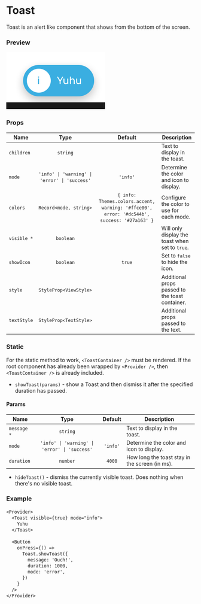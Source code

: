# Toast

Toast is an alert like component that shows from the bottom of the screen.

### Preview

![toast_preview](../assets/toast_preview.png)

### Props

| Name        |                     Type                      |                                          Default                                           | Description                                     |
| ----------- | :-------------------------------------------: | :----------------------------------------------------------------------------------------: | ----------------------------------------------- |
| `children`  |                   `string`                    |                                                                                            | Text to display in the toast.                   |
| `mode`      | `'info' \| 'warning' \| 'error' \| 'success'` |                                          `'info'`                                          | Determine the color and icon to display.        |
| `colors`    |            `Record<mode, string>`             | `{ info: Themes.colors.accent, warning: '#ffce00', error: '#dc544b', success: '#27a163' }` | Configure the color to use for each mode.       |
| `visible *` |                   `boolean`                   |                                                                                            | Will only display the toast when set to `true`. |
| `showIcon`  |                   `boolean`                   |                                           `true`                                           | Set to `false` to hide the icon.                |
| `style`     |            `StyleProp<ViewStyle>`             |                                                                                            | Additional props passed to the toast container. |
| `textStyle` |            `StyleProp<TextStyle>`             |                                                                                            | Additional props passed to the text.            |

### Static

For the static method to work, `<ToastContainer />` must be rendered.
If the root component has already been wrapped by `<Provider />`, then `<ToastContainer />` is already included.

- `showToast(params)` - show a Toast and then dismiss it after the specified duration has passed.

#### Params

| Name        |                     Type                      | Default  | Description                                    |
| ----------- | :-------------------------------------------: | :------: | ---------------------------------------------- |
| `message *` |                   `string`                    |          | Text to display in the toast.                  |
| `mode`      | `'info' \| 'warning' \| 'error' \| 'success'` | `'info'` | Determine the color and icon to display.       |
| `duration`  |                   `number`                    |  `4000`  | How long the toast stay in the screen (in ms). |

- `hideToast()` - dismiss the currently visible toast. Does nothing when there's no visible toast.

### Example

```tsx
<Provider>
  <Toast visible={true} mode="info">
    Yuhu
  </Toast>

  <Button
    onPress={() =>
      Toast.showToast({
        message: 'Ouch!',
        duration: 1000,
        mode: 'error',
      })
    }
  />
</Provider>
```
